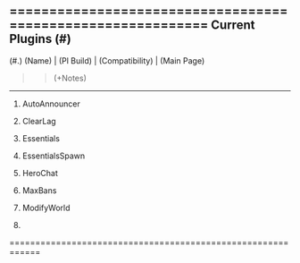 ============================================================
Current Plugins (#)
---------------------------------------------------------------------------------------------------------
(#.) (Name) | (Pl Build) | (Compatibility) | (Main Page)
 
  >> (+Notes)

---------------------------------------------------------------------------------------------------------

1. AutoAnnouncer 
  
2. ClearLag

3. Essentials

4. EssentialsSpawn

5. HeroChat

6. MaxBans

7. ModifyWorld

8. 


============================================================
